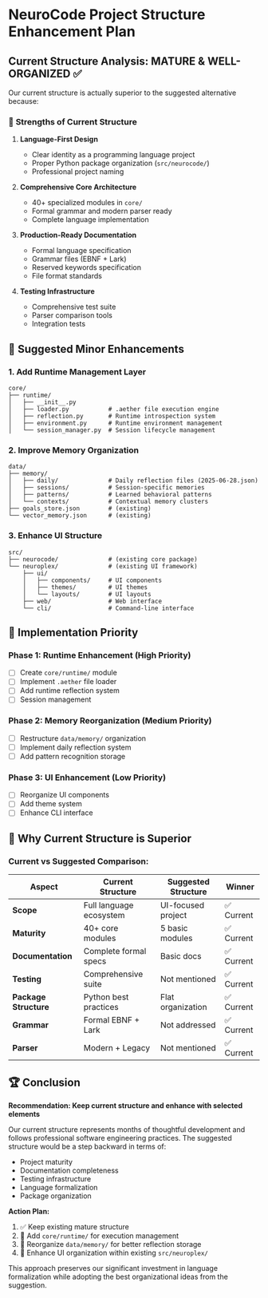 # NeuroCode Project Structure Enhancement Plan

## Current Structure Analysis: **MATURE & WELL-ORGANIZED** ✅

Our current structure is actually superior to the suggested alternative because:

### 🎯 **Strengths of Current Structure**

1. **Language-First Design**
   - Clear identity as a programming language project
   - Proper Python package organization (`src/neurocode/`)
   - Professional project naming

2. **Comprehensive Core Architecture**
   - 40+ specialized modules in `core/`
   - Formal grammar and modern parser ready
   - Complete language implementation

3. **Production-Ready Documentation**
   - Formal language specification
   - Grammar files (EBNF + Lark)
   - Reserved keywords specification
   - File format standards

4. **Testing Infrastructure**
   - Comprehensive test suite
   - Parser comparison tools
   - Integration tests

## 🔄 **Suggested Minor Enhancements**

### 1. Add Runtime Management Layer

```
core/
├── runtime/
│   ├── __init__.py
│   ├── loader.py           # .aether file execution engine
│   ├── reflection.py       # Runtime introspection system
│   ├── environment.py      # Runtime environment management
│   └── session_manager.py  # Session lifecycle management
```

### 2. Improve Memory Organization

```
data/
├── memory/
│   ├── daily/              # Daily reflection files (2025-06-28.json)
│   ├── sessions/           # Session-specific memories
│   ├── patterns/           # Learned behavioral patterns
│   └── contexts/           # Contextual memory clusters
├── goals_store.json        # (existing)
└── vector_memory.json      # (existing)
```

### 3. Enhance UI Structure

```
src/
├── neurocode/              # (existing core package)
└── neuroplex/              # (existing UI framework)
    ├── ui/
    │   ├── components/     # UI components
    │   ├── themes/         # UI themes
    │   └── layouts/        # UI layouts
    ├── web/                # Web interface
    └── cli/                # Command-line interface
```

## 🚀 **Implementation Priority**

### Phase 1: Runtime Enhancement (High Priority)
- [ ] Create `core/runtime/` module
- [ ] Implement `.aether` file loader
- [ ] Add runtime reflection system
- [ ] Session management

### Phase 2: Memory Reorganization (Medium Priority)
- [ ] Restructure `data/memory/` organization
- [ ] Implement daily reflection system
- [ ] Add pattern recognition storage

### Phase 3: UI Enhancement (Low Priority)
- [ ] Reorganize UI components
- [ ] Add theme system
- [ ] Enhance CLI interface

## 🎯 **Why Current Structure is Superior**

### Current vs Suggested Comparison:

| Aspect                | Current Structure       | Suggested Structure | Winner    |
| --------------------- | ----------------------- | ------------------- | --------- |
| **Scope**             | Full language ecosystem | UI-focused project  | ✅ Current |
| **Maturity**          | 40+ core modules        | 5 basic modules     | ✅ Current |
| **Documentation**     | Complete formal specs   | Basic docs          | ✅ Current |
| **Testing**           | Comprehensive suite     | Not mentioned       | ✅ Current |
| **Package Structure** | Python best practices   | Flat organization   | ✅ Current |
| **Grammar**           | Formal EBNF + Lark      | Not addressed       | ✅ Current |
| **Parser**            | Modern + Legacy         | Not mentioned       | ✅ Current |

## 🏆 **Conclusion**

**Recommendation: Keep current structure and enhance with selected elements**

Our current structure represents months of thoughtful development and follows professional software engineering practices. The suggested structure would be a step backward in terms of:

- Project maturity
- Documentation completeness
- Testing infrastructure
- Language formalization
- Package organization

**Action Plan:**
1. ✅ Keep existing mature structure
2. 🔄 Add `core/runtime/` for execution management
3. 📁 Reorganize `data/memory/` for better reflection storage
4. 🎨 Enhance UI organization within existing `src/neuroplex/`

This approach preserves our significant investment in language formalization while adopting the best organizational ideas from the suggestion.
